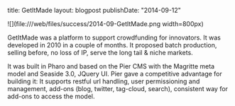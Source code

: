 title: GetItMadelayout: blogpostpublishDate: "2014-09-12"![](file:///web/files/success/2014-09-GetItMade.png width=800px)GetItMade was a platform to support crowdfunding for innovators. It was developed in 2010 in a couple of months. It proposed batch production,  selling before, no loss of IP, serve the long tail & niche markets.It was built in Pharo and based on the Pier CMS with the Magritte meta model and Seaside 3.0, JQuery UI. Pier gave a competitive advantage for building it: It supports restful url handling, user permissioning and management, add-ons \(blog, twitter, tag-cloud, search\), consistent way for add-ons to access the model.